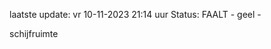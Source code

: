 laatste update: 
vr 10-11-2023 21:14   uur 
Status: FAALT - geel - 
<div class="service Y">schijfruimte</div>